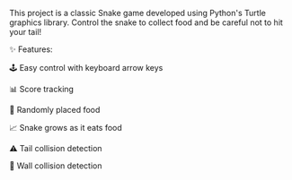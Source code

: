 This project is a classic Snake game developed using Python's Turtle graphics library.
Control the snake to collect food and be careful not to hit your tail!

✨ Features:

🕹️ Easy control with keyboard arrow keys

📊 Score tracking

🍎 Randomly placed food

📈 Snake grows as it eats food

⚠️ Tail collision detection

🎯 Wall collision detection



